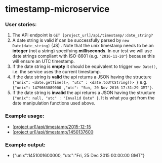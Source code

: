 # timestamp-microservice

### User stories:

1. The API endpoint is `GET [project_url]/api/timestamp/:date_string?`
2. A date string is valid if can be successfully parsed by `new Date(date_string)` (JS) . Note that the unix timestamp needs to be an **integer** (not a string) specifying **milliseconds**. In our test we will use date strings compliant with ISO-8601 (e.g. `"2016-11-20"`) because this will ensure an UTC timestamp.
3. If the date string is **empty** it should be equivalent to trigger `new Date()`, i.e. the service uses the current timestamp.
4. If the date string is **valid** the api returns a JSON having the structure `{"unix": <date.getTime()>, "utc" : <date.toUTCString()> }` e.g. `{"unix": 1479663089000 ,"utc": "Sun, 20 Nov 2016 17:31:29 GMT"}`.
5. If the date string is **invalid** the api returns a JSON having the structure `{"unix": null, "utc" : "Invalid Date" }`. It is what you get from the date manipulation functions used above.

### Example usage:

- [[project url]/api/timestamp/2015-12-15]()
- [[project url]/api/timestamp/1450137600]()

### Example output:

- {"unix":1451001600000, "utc":"Fri, 25 Dec 2015 00:00:00 GMT"} 
